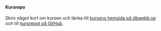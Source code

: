 #### Kursrepo

Skriv något kort om kursen och länka till [kursens hemsida på dbwebb.se](https://dbwebb.se/kurser/design-v2) och till [kursrepot på GitHub](https://github.com/SofiaRavelin/designv2).
